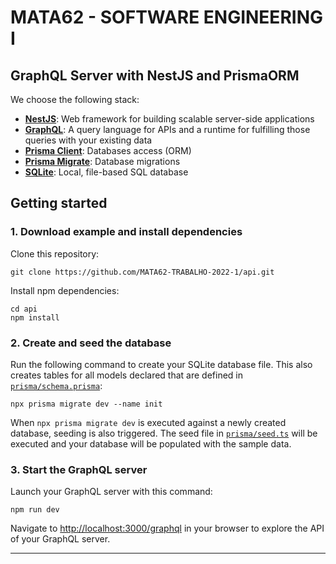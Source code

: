 # MATA62 - SOFTWARE ENGINEERING I 
## GraphQL Server with NestJS and PrismaORM

We choose the following stack:

- [**NestJS**](https://docs.nestjs.com/graphql/quick-start): Web framework for building scalable server-side applications
- [**GraphQL**](https://graphql.org/): A query language for APIs and a runtime for fulfilling those queries with your existing data
- [**Prisma Client**](https://www.prisma.io/docs/concepts/components/prisma-client): Databases access (ORM)                  
- [**Prisma Migrate**](https://www.prisma.io/docs/concepts/components/prisma-migrate): Database migrations               
- [**SQLite**](https://www.sqlite.org/index.html): Local, file-based SQL database

## Getting started

### 1. Download example and install dependencies

Clone this repository:

```
git clone https://github.com/MATA62-TRABALHO-2022-1/api.git
```

Install npm dependencies:

```
cd api
npm install
```

### 2. Create and seed the database

Run the following command to create your SQLite database file. This also creates tables for all models declared that are defined in [`prisma/schema.prisma`](./prisma/schema.prisma):

```
npx prisma migrate dev --name init
```

When `npx prisma migrate dev` is executed against a newly created database, seeding is also triggered. The seed file in [`prisma/seed.ts`](./prisma/seed.ts) will be executed and your database will be populated with the sample data.


### 3. Start the GraphQL server

Launch your GraphQL server with this command:

```
npm run dev
```

Navigate to [http://localhost:3000/graphql](http://localhost:3000/graphql) in your browser to explore the API of your GraphQL server.

---